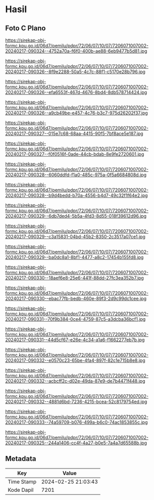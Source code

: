 # Hasil

## Foto C Plano

https://sirekap-obj-formc.kpu.go.id/06d7/pemilu/pdpr/72/06/07/10/07/7206071007002-20240217-090324--4752a70a-f6f0-400b-ae88-6eb9477b5d81.jpg

https://sirekap-obj-formc.kpu.go.id/06d7/pemilu/pdpr/72/06/07/10/07/7206071007002-20240217-090326--8f9e2288-50a5-4c7c-88f1-c5170e28b796.jpg

https://sirekap-obj-formc.kpu.go.id/06d7/pemilu/pdpr/72/06/07/10/07/7206071007002-20240217-090326--efa6553f-467d-4676-8bd4-8db578714424.jpg

https://sirekap-obj-formc.kpu.go.id/06d7/pemilu/pdpr/72/06/07/10/07/7206071007002-20240217-090326--a9cb49be-e457-4c76-b3c7-975d26202f37.jpg

https://sirekap-obj-formc.kpu.go.id/06d7/pemilu/pdpr/72/06/07/10/07/7206071007002-20240217-090327--015e7c68-68aa-4415-90f5-7bf8ace5e187.jpg

https://sirekap-obj-formc.kpu.go.id/06d7/pemilu/pdpr/72/06/07/10/07/7206071007002-20240217-090327--f0f0516f-0ade-44cb-bdab-8e9fe2720601.jpg

https://sirekap-obj-formc.kpu.go.id/06d7/pemilu/pdpr/72/06/07/10/07/7206071007002-20240217-090328--6060ddfd-f1a0-485c-975a-0f5a6684808d.jpg

https://sirekap-obj-formc.kpu.go.id/06d7/pemilu/pdpr/72/06/07/10/07/7206071007002-20240217-090328--b9d4bedd-b70a-4556-b4d7-49c32f1f64e2.jpg

https://sirekap-obj-formc.kpu.go.id/06d7/pemilu/pdpr/72/06/07/10/07/7206071007002-20240217-090329--6db7ded4-5b5a-4fd3-8d55-018f39612d96.jpg

https://sirekap-obj-formc.kpu.go.id/06d7/pemilu/pdpr/72/06/07/10/07/7206071007002-20240217-090329--c3a15831-04bd-45b2-8350-2c3517a07ce1.jpg

https://sirekap-obj-formc.kpu.go.id/06d7/pemilu/pdpr/72/06/07/10/07/7206071007002-20240217-090329--ba0dc8a1-8bf1-4477-a8c2-17454b155fd8.jpg

https://sirekap-obj-formc.kpu.go.id/06d7/pemilu/pdpr/72/06/07/10/07/7206071007002-20240217-090330--18aef6e8-25e6-441f-88dd-27fc3ea352b7.jpg

https://sirekap-obj-formc.kpu.go.id/06d7/pemilu/pdpr/72/06/07/10/07/7206071007002-20240217-090330--ebac77fb-bedb-460e-89f3-2d9c99dc1cee.jpg

https://sirekap-obj-formc.kpu.go.id/06d7/pemilu/pdpr/72/06/07/10/07/7206071007002-20240217-090331--70f9b384-0ce4-4759-87c5-a3dcba36bcf1.jpg

https://sirekap-obj-formc.kpu.go.id/06d7/pemilu/pdpr/72/06/07/10/07/7206071007002-20240217-090331--44d5cf67-e26e-4c34-a1a6-f1662277eb7b.jpg

https://sirekap-obj-formc.kpu.go.id/06d7/pemilu/pdpr/72/06/07/10/07/7206071007002-20240217-090332--e0570c23-65be-4fa4-897f-82c1e715b8e8.jpg

https://sirekap-obj-formc.kpu.go.id/06d7/pemilu/pdpr/72/06/07/10/07/7206071007002-20240217-090332--acbcff2c-d02e-49da-87e9-de7b4471f448.jpg

https://sirekap-obj-formc.kpu.go.id/06d7/pemilu/pdpr/72/06/07/10/07/7206071007002-20240217-090332--4881d6bd-7236-4215-bcea-52c8179754ed.jpg

https://sirekap-obj-formc.kpu.go.id/06d7/pemilu/pdpr/72/06/07/10/07/7206071007002-20240217-090333--74a59709-b076-499a-b6c0-74ac1853855c.jpg

https://sirekap-obj-formc.kpu.go.id/06d7/pemilu/pdpr/72/06/07/10/07/7206071007002-20240217-090325--244a1406-cc4f-4a27-b0e5-7a4a7d65588b.jpg


## Metadata

| Key        | Value               |
| ---------- | ------------------- |
| Time Stamp | 2024-02-25 21:03:43 |
| Kode Dapil | 7201                |



